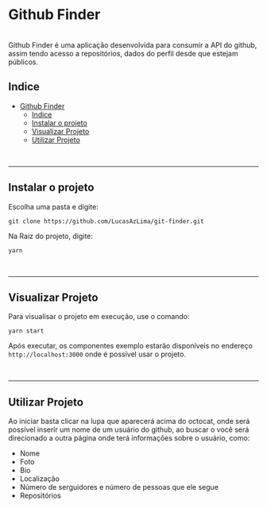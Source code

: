 # Github Finder

<br/>
Github Finder é uma aplicação desenvolvida para consumir a API do github, assim tendo acesso a repositórios, dados do perfil desde que estejam públicos.


## Indice

- [Github Finder](#github-finder)
  - [Indice](#indice)
  - [Instalar o projeto](#instalar-o-projeto)
  - [Visualizar Projeto](#visualizar-projeto)
  - [Utilizar Projeto](#utilizar-projeto)

<br/>

---

## Instalar o projeto

Escolha uma pasta e digite:

```
git clone https://github.com/LucasAzLima/git-finder.git
```

Na Raiz do projeto, digite:

```
yarn
```

<br/>

---

## Visualizar Projeto

Para visualisar o projeto em execução, use o comando:

```
yarn start
```

Após executar, os componentes exemplo estarão disponíveis no endereço `http://localhost:3000` onde é possível usar o projeto.

<br />

---

## Utilizar Projeto

Ao iniciar basta clicar na lupa que aparecerá acima do octocat, onde será possível inserir um nome de um usuário do github, ao buscar o você será direcionado a outra página onde terá informações sobre o usuário, como:
- Nome
- Foto
- Bio
- Localização
- Número de serguidores e número de pessoas que ele segue
- Repositórios


<br />
